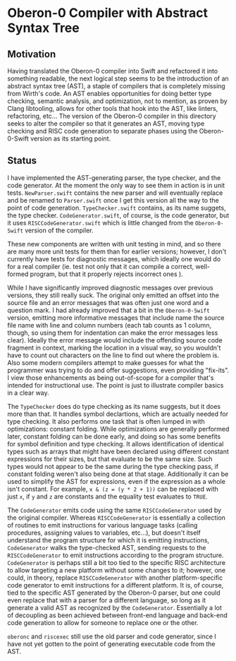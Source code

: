 #  Oberon-0 Compiler with Abstract Syntax Tree
## Motivation
Having translated the Oberon-0 compiler into Swift and refactored it into something readable, the next logical step seems to be the introduction of an abstract syntax tree (AST), a staple of compilers that is completely missing from Wirth's code.   An AST enables opportunities for doing better type checking, semantic analysis, and optimization, not to mention, as proven by Clang libtooling, allows for other tools that hook into the AST, like linters, refactoring, etc...  The version of the Oberon-0 compiler in this directory seeks to alter the compiler so that it generates an AST, moving type checking and RISC code generation to separate phases using the Oberon-0-Swift version as its starting point.

## Status
I have implemented the AST-generating parser, the type checker, and the code generator.  At the moment the only way to see them in action is in unit tests.  `NewParser.swift` contains the new parser and will eventually replace and be renamed to `Parser.swift` once I get this version all the way to the point of code generation.  `TypeChecker.swift` contains, as its name suggets, the type checker.  `CodeGenerator.swift`, of course, is the code generator, but it uses `RISCCodeGenerator.swift` which is little changed from the `Oberon-0-Swift` version of the compiler.

These new components are written with unit testing in mind, and so there are many more unit tests for them than for earlier versions; however, I don't currently have tests for diagnostic messages, which ideally one would do for a real compiler (ie.  test not only that it can compile a correct, well-formed program, but that it properly rejects incorrect ones ).  

While I have significantly improved diagnostic messages over previous versions, they still really suck.   The original only emitted an offset into the source file and an error messages that was often just one word and a question mark. I had already improved that a bit in the `Oberon-0-Swift` version, emitting more informative messages that include name the source file name with line and column numbers (each tab counts as 1 column, though, so using them for indentation can make the error messages less clear).   Ideally the error message would include the offending source code fragment in context, marking the location in a visual way, so you wouldn't have to count out characters on the line to find out where the problem is.  Also some modern compilers attempt to make guesses for what the programmer was trying to do and offer suggestions, even providing "fix-its".   I view those enhancements as being out-of-scope for a compiler that's intended for instructional use.  The point is just to illustrate compiler basics in a clear way.

The `TypeChecker` does do type checking as its name suggests, but it does more than that.  It handles symbol declartions, which are actually needed for type checking.  It also performs one task that is often lumped in with optimizations: constant folding.  While optimizations are generally performed later, constant folding can be done early, and doing so has some benefits for symbol definition and type checking.  It allows identification of identical types such as arrays that might have been declared using different constant expressions for their sizes, but that evaluate to be the same size.  Such types would not appear to be the same during the type checking pass, if constant folding weren't also being done at that stage.  Additionally it can be used to simplify the AST for expressions, even if the expression as a whole isn't constant.  For example, `x & (z = (y * 2 + 1))`  can be replaced with just `x`, if `y` and `z` are constants and the equality test evaluates to `TRUE`.  

The `CodeGenerator` emits code using the same `RISCCodeGenerator` used by the original compiler.  Whereas `RISCCodeGenerator` is essentially a collection of routines to emit instructions for various language tasks (calling procedures, assigning values to variables, etc...), but doesn't itself understand the program structure for which it is emitting instructions,  `CodeGenerator` walks the type-checked AST, sending requests to the `RISCCodeGenerator` to emit instructions according to the program structure.   `CodeGenerator` is perhaps still a bit too tied to the specific RISC architecture to allow targeting a new platform without some changes to it; however, one could, in theory, replace `RISCCodeGenerator` with another platform-specific code generator to emit instructions for a different platform.  It is, of course, tied to the specific AST generated by the Oberon-0 parser, but one could even replace that with a parser for a different language, so long as it generate a valid AST as recognized by the `CodeGenerator`.  Essentially a lot of decoupling as been achieved between front-end language and back-end code generation to allow for someone to replace one or the other.

`oberonc` and `riscexec` still use the old parser and code generator, since I have not yet gotten to the point of generating executable code from the AST.
